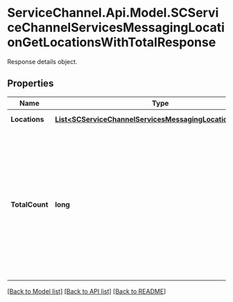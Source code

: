 # ServiceChannel.Api.Model.SCServiceChannelServicesMessagingLocationGetLocationsWithTotalResponse
Response details object.

## Properties

Name | Type | Description | Notes
------------ | ------------- | ------------- | -------------
**Locations** | [**List&lt;SCServiceChannelServicesMessagingLocationLocation&gt;**](SCServiceChannelServicesMessagingLocationLocation.md) | Location details. | [optional] 
**TotalCount** | **long** | Total count of all accessible locations unless one of the filters is filled out. For example, specifying the &#x60;Id&#x60; filter brings out details of the particular location. | [optional] 

[[Back to Model list]](../README.md#documentation-for-models) [[Back to API list]](../README.md#documentation-for-api-endpoints) [[Back to README]](../README.md)

